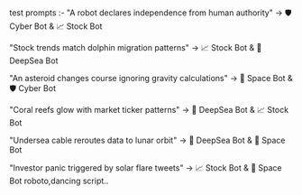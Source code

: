 test prompts :-
"A robot declares independence from human authority"
→ 🛡️ Cyber Bot & 📈 Stock Bot




"Stock trends match dolphin migration patterns"
→ 📈 Stock Bot & 🌊 DeepSea Bot

"An asteroid changes course ignoring gravity calculations"
→ 🚀 Space Bot & 🛡️ Cyber Bot

"Coral reefs glow with market ticker patterns"
→ 🌊 DeepSea Bot & 📈 Stock Bot

"Undersea cable reroutes data to lunar orbit"
→ 🌊 DeepSea Bot & 🚀 Space Bot

"Investor panic triggered by solar flare tweets"
→ 📈 Stock Bot & 🚀 Space Bot
roboto,dancing script..
